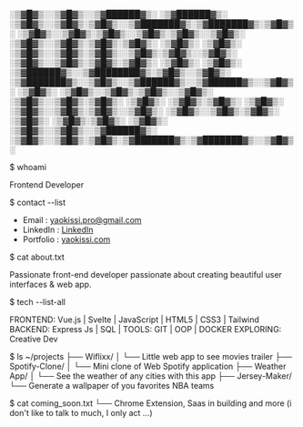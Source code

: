 

░▒▓█▓▒░░▒▓█▓▒░░▒▓██████▓▒░ ░▒▓██████▓▒░       ░▒▓█▓▒░░▒▓█▓▒░▒▓█▓▒░░▒▓███████▓▒░▒▓███████▓▒░▒▓█▓▒░ 
░▒▓█▓▒░░▒▓█▓▒░▒▓█▓▒░░▒▓█▓▒░▒▓█▓▒░░▒▓█▓▒░      ░▒▓█▓▒░░▒▓█▓▒░▒▓█▓▒░▒▓█▓▒░     ░▒▓█▓▒░      ░▒▓█▓▒░ 
░▒▓█▓▒░░▒▓█▓▒░▒▓█▓▒░░▒▓█▓▒░▒▓█▓▒░░▒▓█▓▒░      ░▒▓█▓▒░░▒▓█▓▒░▒▓█▓▒░▒▓█▓▒░     ░▒▓█▓▒░      ░▒▓█▓▒░ 
 ░▒▓██████▓▒░░▒▓████████▓▒░▒▓█▓▒░░▒▓█▓▒░      ░▒▓███████▓▒░░▒▓█▓▒░░▒▓██████▓▒░░▒▓██████▓▒░░▒▓█▓▒░ 
   ░▒▓█▓▒░   ░▒▓█▓▒░░▒▓█▓▒░▒▓█▓▒░░▒▓█▓▒░      ░▒▓█▓▒░░▒▓█▓▒░▒▓█▓▒░      ░▒▓█▓▒░     ░▒▓█▓▒░▒▓█▓▒░ 
   ░▒▓█▓▒░   ░▒▓█▓▒░░▒▓█▓▒░▒▓█▓▒░░▒▓█▓▒░      ░▒▓█▓▒░░▒▓█▓▒░▒▓█▓▒░      ░▒▓█▓▒░     ░▒▓█▓▒░▒▓█▓▒░ 
   ░▒▓█▓▒░   ░▒▓█▓▒░░▒▓█▓▒░░▒▓██████▓▒░       ░▒▓█▓▒░░▒▓█▓▒░▒▓█▓▒░▒▓███████▓▒░▒▓███████▓▒░░▒▓█▓▒░ 
                                                                                                  
                                                                                                                                                                    
                                                                                                                                                                      
                                                                                                                                                                        
$ whoami

Frontend Developer

$ contact --list

- Email : [yaokissi.pro@gmail.com](mailto:yaokissi.pro@gmail.com)
- LinkedIn : [LinkedIn](https://www.linkedin.com/in/yao-kissi/)
- Portfolio : [yaokissi.com](https://ydev-eight.vercel.app/)

$ cat about.txt

Passionate front-end developer passionate about creating beautiful user interfaces & web app.

$ tech --list-all

FRONTEND:   Vue.js | Svelte | JavaScript | HTML5 | CSS3 | Tailwind
BACKEND:    Express Js | SQL |
TOOLS:      GIT | OOP | DOCKER
EXPLORING:  Creative Dev

$ ls ~/projects
├── Wiflixx/
│   └── Little web app to see movies trailer
├── Spotify-Clone/
│   └── Mini clone of Web Spotify application
├── Weather App/
│   └── See the weather of any cities with this app
├── Jersey-Maker/
    └── Generate a wallpaper of you favorites NBA teams

$ cat coming_soon.txt
    └── Chrome Extension, Saas in building and more (i don't like to talk to much, I only act ...)
